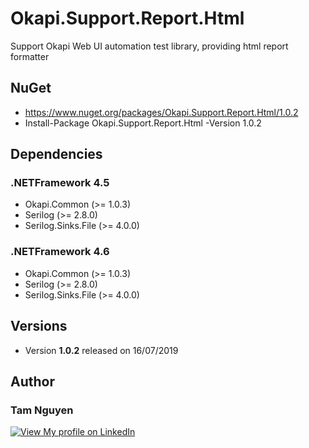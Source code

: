 # Okapi.Support.Report.Html
Support Okapi Web UI automation test library, providing html report formatter

## NuGet
* https://www.nuget.org/packages/Okapi.Support.Report.Html/1.0.2
* Install-Package Okapi.Support.Report.Html -Version 1.0.2

## Dependencies
### .NETFramework 4.5
* Okapi.Common (>= 1.0.3)
* Serilog (>= 2.8.0)
* Serilog.Sinks.File (>= 4.0.0)

### .NETFramework 4.6
* Okapi.Common (>= 1.0.3)
* Serilog (>= 2.8.0)
* Serilog.Sinks.File (>= 4.0.0)
          
## Versions
* Version **1.0.2** released on 16/07/2019

## Author
###  **Tam Nguyen**
[![View My profile on LinkedIn](https://static.licdn.com/scds/common/u/img/webpromo/btn_viewmy_160x33.png)](https://www.linkedin.com/in/tam-nguyen-a0792930/)
